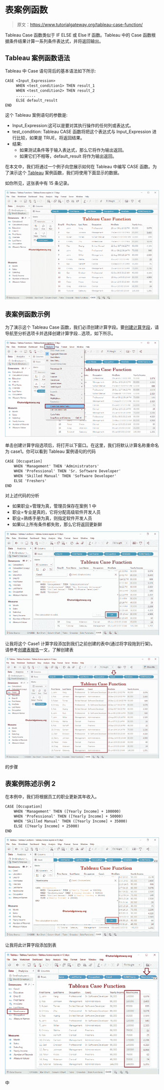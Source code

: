 # 表案例函数

> 原文：<https://www.tutorialgateway.org/tableau-case-function/>

Tableau Case 函数类似于 IF ELSE 或 Else If 函数。Tableau 中的 Case 函数根据条件结果计算一系列条件表达式，并将返回输出。

## Tableau 案例函数语法

Tableau 中 Case 语句背后的基本语法如下所示:

```
CASE <Input_Expression>
     WHEN <test_condition1> THEN result_1
     WHEN <test_condition2> THEN result_2
     .........
     ELSE default_result
END
```

这个 Tableau 案例语句的参数是:

*   Input_Expression:这可以是要对其执行操作的任何列或表达式。
*   test_condition: Tableau CASE 函数将把这个表达式与 Input_Expression 进行比较，如果是 TRUE，将返回结果。
*   结果:
    *   如果测试条件等于输入表达式，那么它将作为输出返回。
    *   如果它们不相等，default_result 将作为输出返回。

在本文中，我们将通过一个例子向您展示如何在 Tableau 中编写 CASE 函数。为了演示这个 [Tableau](https://www.tutorialgateway.org/tableau/) 案例函数，我们将使用下面显示的数据。

如你所见，这张表中有 15 条记录。

![Tableau Case Function 1](img/47bb192bdceda50611bff493e5b8a3a0.png)

## 表案例函数示例

为了演示这个 Tableau Case 函数，我们必须创建计算字段。要[创建计算字段](https://www.tutorialgateway.org/calculated-field-tableau/)，请导航至分析选项卡并选择创建计算字段…选项，如下所示。

![Tableau Case Function 2](img/61670742de8a37c9c1ef4f57c729ddd1.png)

单击创建计算字段选项后，将打开以下窗口。在这里，我们将默认计算名称重命名为 case1。你可以看到 Tableau 案例语句的代码

```
CASE [Occupation]
    WHEN 'Management' THEN 'Administrators'
    WHEN 'Professional' THEN 'Sr. Software Developer'
    WHEN 'Skilled Manual' THEN 'Software Developer'
    ELSE 'Freshers'
END
```

对上述代码的分析

*   如果职业=管理为真，管理员保存在案例 1 中
*   职业=专业是真的，它将分配高级软件开发人员
*   职业=熟练手册为真，则指定软件开发人员
*   如果以上所有条件都失败，那么它将返回更新鲜

![Tableau Case Function 3](img/01b2471ce686e92b8bb5d82f2a3ff0b7.png)

让我将这个 Case1 计算字段添加到我们之前创建的表中(通过将字段拖到行架)。请参考[创建表报告](https://www.tutorialgateway.org/tableau-table-report/)一文，了解创建表

![Tableau Case Function 4](img/7de7bbb2d365e7650eda6cf4068e4c53.png)

的步骤

## 表案例陈述示例 2

在本例中，我们将根据员工的职业更新其年收入。

```
CASE [Occupation]
    WHEN 'Management' THEN ([Yearly Income] + 100000)
    WHEN 'Professional' THEN ([Yearly Income] + 50000)
    WHEN 'Skilled Manual' THEN ([Yearly Income] + 35000)
    ELSE ([Yearly Income] + 25000)
END

```

![Tableau Case Function 5](img/03857c0186811d177f72ca96df848afc.png)

让我将此计算字段添加到表

![Tableau Case Function 6](img/e1e254714d7c942246252a7304db9332.png)

中